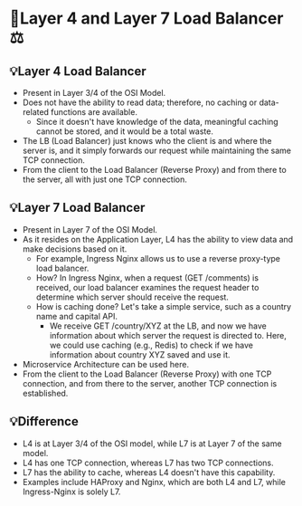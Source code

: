 # 📌Layer 4 and Layer 7 Load Balancer ⚖️

## 💡Layer 4 Load Balancer

- Present in Layer 3/4 of the OSI Model.
- Does not have the ability to read data; therefore, no caching or data-related functions are available.
  - Since it doesn't have knowledge of the data, meaningful caching cannot be stored, and it would be a total waste.
- The LB (Load Balancer) just knows who the client is and where the server is, and it simply forwards our request while maintaining the same TCP connection.
- From the client to the Load Balancer (Reverse Proxy) and from there to the server, all with just one TCP connection.

## 💡Layer 7 Load Balancer

- Present in Layer 7 of the OSI Model.
- As it resides on the Application Layer, L4 has the ability to view data and make decisions based on it.
  - For example, Ingress Nginx allows us to use a reverse proxy-type load balancer.
  - How? In Ingress Nginx, when a request (GET /comments) is received, our load balancer examines the request header to determine which server should receive the request.
  - How is caching done? Let's take a simple service, such as a country name and capital API.
    - We receive GET /country/XYZ at the LB, and now we have information about which server the request is directed to. Here, we could use caching (e.g., Redis) to check if we have information about country XYZ saved and use it.
- Microservice Architecture can be used here.
- From the client to the Load Balancer (Reverse Proxy) with one TCP connection, and from there to the server, another TCP connection is established.

## 💡Difference

- L4 is at Layer 3/4 of the OSI model, while L7 is at Layer 7 of the same model.
- L4 has one TCP connection, whereas L7 has two TCP connections.
- L7 has the ability to cache, whereas L4 doesn't have this capability.
- Examples include HAProxy and Nginx, which are both L4 and L7, while Ingress-Nginx is solely L7.
